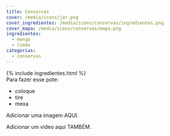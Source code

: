 ```yaml
---
title: Conservas
cover: /media/icons/jar.png
cover_ingredientes: /media/icons/conservas/ingredientes.png
cover_mapa: /media/icons/conservas/mapa.png
ingredientes:
  - manga
  - limão
categorias:
  - conservas
---
```

<div class="content-ingredientes" markdown="1">
  {% include ingredientes.html %}
</div>

<div class="content-receita" markdown="1">
  Para fazer esse pote:

  - coloque
  - tire
  - mexa
</div>

<div class="content-mapa" markdown="1">
  Adicionar uma imagem AQUI.
  
  Adicionar um video aqui TAMBÉM.
</div>
